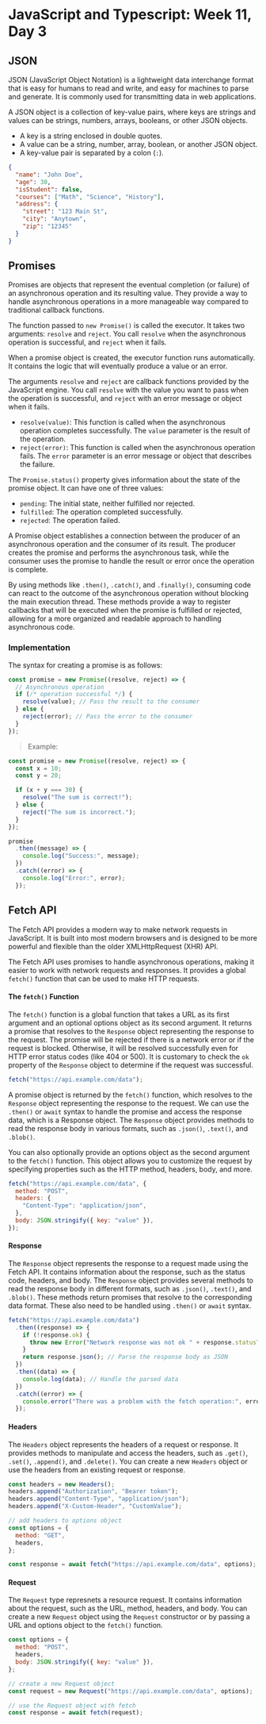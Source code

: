 # JavaScript and Typescript: Week 11, Day 3

## JSON

JSON (JavaScript Object Notation) is a lightweight data interchange format that is easy for humans to read and write, and easy for machines to parse and generate. It is commonly used for transmitting data in web applications.

A JSON object is a collection of key-value pairs, where keys are strings and values can be strings, numbers, arrays, booleans, or other JSON objects.

- A key is a string enclosed in double quotes.
- A value can be a string, number, array, boolean, or another JSON object.
- A key-value pair is separated by a colon (`:`).

```json
{
  "name": "John Doe",
  "age": 30,
  "isStudent": false,
  "courses": ["Math", "Science", "History"],
  "address": {
    "street": "123 Main St",
    "city": "Anytown",
    "zip": "12345"
  }
}
```

## Promises

Promises are objects that represent the eventual completion (or failure) of an asynchronous operation and its resulting value. They provide a way to handle asynchronous operations in a more manageable way compared to traditional callback functions.

The function passed to `new Promise()` is called the executor. It takes two arguments: `resolve` and `reject`. You call `resolve` when the asynchronous operation is successful, and `reject` when it fails.

When a promise object is created, the executor function runs automatically. It contains the logic that will eventually produce a value or an error.

The arguments `resolve` and `reject` are callback functions provided by the JavaScript engine. You call `resolve` with the value you want to pass when the operation is successful, and `reject` with an error message or object when it fails.

- `resolve(value)`: This function is called when the asynchronous operation completes successfully. The `value` parameter is the result of the operation.
- `reject(error)`: This function is called when the asynchronous operation fails. The `error` parameter is an error message or object that describes the failure.

The `Promise.status()` property gives information about the state of the promise object. It can have one of three values:

- `pending`: The initial state, neither fulfilled nor rejected.
- `fulfilled`: The operation completed successfully.
- `rejected`: The operation failed.

A Promise object establishes a connection between the producer of an asynchronous operation and the consumer of its result. The producer creates the promise and performs the asynchronous task, while the consumer uses the promise to handle the result or error once the operation is complete.

By using methods like `.then()`, `.catch()`, and `.finally()`, consuming code can react to the outcome of the asynchronous operation without blocking the main execution thread. These methods provide a way to register callbacks that will be executed when the promise is fulfilled or rejected, allowing for a more organized and readable approach to handling asynchronous code.

### Implementation

The syntax for creating a promise is as follows:

```javascript
const promise = new Promise((resolve, reject) => {
  // Asynchronous operation
  if (/* operation successful */) {
    resolve(value); // Pass the result to the consumer
  } else {
    reject(error); // Pass the error to the consumer
  }
});
```

> Example:

```javascript
const promise = new Promise((resolve, reject) => {
  const x = 10;
  const y = 20;

  if (x + y === 30) {
    resolve("The sum is correct!");
  } else {
    reject("The sum is incorrect.");
  }
});

promise
  .then((message) => {
    console.log("Success:", message);
  })
  .catch((error) => {
    console.log("Error:", error);
  });
```

## Fetch API

The Fetch API provides a modern way to make network requests in JavaScript. It is built into most modern browsers and is designed to be more powerful and flexible than the older XMLHttpRequest (XHR) API.

The Fetch API uses promises to handle asynchronous operations, making it easier to work with network requests and responses. It provides a global `fetch()` function that can be used to make HTTP requests.

#### The `fetch()` Function

The `fetch()` function is a global function that takes a URL as its first argument and an optional options object as its second argument. It returns a promise that resolves to the `Response` object representing the response to the request. The promise will be rejected if there is a network error or if the request is blocked. Otherwise, it will be resolved successfully even for HTTP error status codes (like 404 or 500). It is customary to check the `ok` property of the `Response` object to determine if the request was successful.

```javascript
fetch("https://api.example.com/data");
```

A promise object is returned by the `fetch()` function, which resolves to the `Response` object representing the response to the request. We can use the `.then()` or `await` syntax to handle the promise and access the response data, which is a Response object. The `Response` object provides methods to read the response body in various formats, such as `.json()`, `.text()`, and `.blob()`.

You can also optionally provide an options object as the second argument to the `fetch()` function. This object allows you to customize the request by specifying properties such as the HTTP method, headers, body, and more.

```javascript
fetch("https://api.example.com/data", {
  method: "POST",
  headers: {
    "Content-Type": "application/json",
  },
  body: JSON.stringify({ key: "value" }),
});
```

#### Response

The `Response` object represents the response to a request made using the Fetch API. It contains information about the response, such as the status code, headers, and body. The `Response` object provides several methods to read the response body in different formats, such as `.json()`, `.text()`, and `.blob()`. These methods return promises that resolve to the corresponding data format. These also need to be handled using `.then()` or `await` syntax.

```javascript
fetch("https://api.example.com/data")
  .then((response) => {
    if (!response.ok) {
      throw new Error("Network response was not ok " + response.statusText);
    }
    return response.json(); // Parse the response body as JSON
  })
  .then((data) => {
    console.log(data); // Handle the parsed data
  })
  .catch((error) => {
    console.error("There was a problem with the fetch operation:", error);
  });
```

#### Headers

The `Headers` object represents the headers of a request or response. It provides methods to manipulate and access the headers, such as `.get()`, `.set()`, `.append()`, and `.delete()`. You can create a new `Headers` object or use the headers from an existing request or response.

```javascript
const headers = new Headers();
headers.append("Authorization", "Bearer token");
headers.append("Content-Type", "application/json");
headers.append("X-Custom-Header", "CustomValue");

// add headers to options object
const options = {
  method: "GET",
  headers,
};

const response = await fetch("https://api.example.com/data", options);
```

#### Request

The `Request` type represnets a resource request. It contains information about the request, such as the URL, method, headers, and body. You can create a new `Request` object using the `Request` constructor or by passing a URL and options object to the `fetch()` function.

```javascript
const options = {
  method: "POST",
  headers,
  body: JSON.stringify({ key: "value" }),
};

// create a new Request object
const request = new Request("https://api.example.com/data", options);

// use the Request object with fetch
const response = await fetch(request);
```
